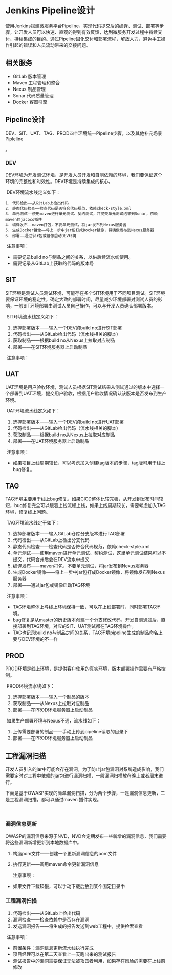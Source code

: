 # Jenkins Pipeline设计

​	使用Jenkins搭建微服务平台Pipeline，实现代码提交后的编译、测试、部署等步骤，让开发人员可以快速、直观的得到有效反馈，达到微服务开发过程中持续交付、持续集成的目的。通过Pipeline固化交付和部署流程，解放人力，避免手工操作引起的错误和人员流动带来的交接问题。



## 相关服务

 - GitLab 版本管理
 - Maven 工程管理和整合
 - Nexus 制品管理
 - Sonar 代码质量管理
 - Docker 容器引擎



## Pipeline设计

​	DEV、SIT、UAT、TAG、PROD四个环境统一Pipeline步骤，以及其他补充场景Pipleline

。



### DEV

​	DEV环境为开发测试环境，是开发人员开发和自测依赖的环境，我们要保证这个环境的完整性和时效性。DEV环境是持续集成的核心。

​	DEV环境流水线定义如下：

 	1. 代码检出——从GitLab上检出代码
 	2. 静态代码检查——检查代码是否符合代码规范，依赖check-style.xml
 	3. 单元测试——使用maven进行单元测试、契约测试，并提交单元测试结果到Sonar，依赖maven的jacoco插件
 	4. 编译发布——maven打包，不要单元测试，将jar发布到Nexus服务器
 	5. 生成Docker镜像——将上一步中jar包打成Docker镜像，将镜像发布到Nexus服务器
 	6. 部署——通过jar包或镜像启动DEV环境



​	注意事项：

- 需要记录build no与制品之间的关系，以供后续流水线使用。
- 需要记录从GitLab上获取的代码的版本号





## SIT

​	SIT环境是测试人员测试环境，可能存在多个SIT环境用于不同项目测试。SIT环境要保证环境的稳定性，确定大致的部署时间，尽量减少环境部署对测试人员的影响，一般SIT环境部署由测试人员自己操作，可以与开发人员确认部署版本。

​	SIT环境流水线定义如下：

1. 选择部署版本——输入一个DEV的build no进行SIT部署
2. 代码检出——从GitLab检出代码（流水线相关的脚本）
3. 获取制品——根据build no从Nexus上拉取对应制品
4. 部署——在SIT环境服务器上启动制品



​	注意事项：



## UAT

​	UAT环境是用户验收环境，测试人员根据SIT测试结果从测试通过的版本中选择一个部署到UAT环境，提交用户验收，根据用户验收情况确认该版本是否发布到生产环境。

​	UAT环境流水线定义如下：

1. 选择部署版本——输入一个DEV的build no进行UAT部署
2. 代码检出——从GitLab检出代码（流水线相关的脚本）
3. 获取制品——根据build no从Nexus上拉取对应制品
4. 部署——在UAT环境服务器上启动制品



​	注意事项：

- 如果项目上线周期较长，可以考虑加入创建tag版本的步骤，tag版可用于线上bug修复。



## TAG

​	TAG环境主要用于线上bug修复。如果CICD整体比较完善，从开发到发布时间较短，bug修复完全可以跟着上线流程上线，如果上线周期较长，需要考虑加入TAG环境，修复线上问题。

​	TAG环境流水线定于如下：

1. 选择部署版本——输入GitLab仓库分支版本进行TAG部署
2. 代码检出——从GitLab上检出分支代码
3. 静态代码检查——检查代码是否符合代码规范，依赖check-style.xml
4. 单元测试——使用maven进行单元测试、契约测试，这里单元测试结果可以不提交，代码合并后会在DEV流水中提交
5. 编译发布——maven打包，不要单元测试，将jar发布到Nexus服务器
6. 生成Docker镜像——将上一步中jar包打成Docker镜像，将镜像发布到Nexus服务器
7. 部署——通过jar包或镜像启动TAG环境



​	注意事项：

- TAG环境整体上与线上环境保持一致，可以在上线部署时，同时部署TAG环境。
- bug修复是从master的历史版本创建一个分支修改代码，开发自测通过后，直接部署到TAG环境，对应的SIT、UAT测试都在TAG环境操作。
- TAG也记录build no与制品之间的关系，TAG环境pipeline生成的制品命名上要与DEV环境的不一样



## PROD

​	PROD环境是线上环境，是提供客户使用的真实环境，版本部署操作需要有严格控制。

​	PROD环境流水线如下：

1. 选择部署版本——输入一个制品的版本
2. 获取制品——从Nexus上拉取对应制品
3. 部署——在PROD环境服务器上启动制品



​	如果生产部署环境与Nexus不通，流水线如下：

1. 上传需要部署的制品——手动上传到pipeline读取的目录下
2. 部署——在PROD环境服务器上启动制品



##  工程漏洞扫描

​	开发人员引入的jar中可能会存在漏洞，为了防止jar包漏洞对系统造成影响，我们需要定时对工程中依赖的jar包进行漏洞扫描，一般漏洞扫描放在晚上或者周末进行。

​	下面是基于OWASP实现的简单漏洞扫描，分为两个步骤，一是漏洞信息更新，二是工程漏洞扫描，都可以通过maven 插件实现。

​	

### 漏洞信息更新

​	OWASP的漏洞信息来源于NVD，NVD会定期发布一些新增的漏洞信息，我们需要将这些漏洞新增更新到本地数据库中。

1. 构造pom文件——创建一个更新漏洞信息的pom文件

2. 执行更新——调用maven命令更新漏洞信息

   

   注意事项：

- 如果文件下载较慢，可以手动下载后放到某个固定目录中



### 工程漏洞扫描

1. 代码检出——从GitLab上检出代码
2. 漏洞检查——检查依赖中是否存在漏洞
3. 发送漏洞报告——将生成的报告发送到web工程中，提供检索查看



​	注意事项：

- 前置条件：漏洞信息更新流水线执行完成
- 项目经理可以在第二天查看上一天跑出来的测试报告
- 测试报告中的漏洞需要保证无法被攻击者利用，如果存在风险的需要在上线前修改